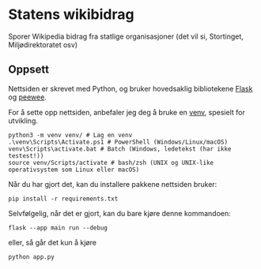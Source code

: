 # Statens wikibidrag

Sporer Wikipedia bidrag fra statlige organisasjoner (det vil si, Stortinget, Miljødirektoratet osv)

## Oppsett

Nettsiden er skrevet med Python, og bruker hovedsaklig bibliotekene [Flask](https://flask.palletsprojects.com) og [peewee](http://docs.peewee-orm.com/en/latest/).

For å sette opp nettsiden, anbefaler jeg deg å bruke en [venv](https://docs.python.org/3/library/venv.html), spesielt for utvikling.

```
python3 -m venv venv/ # Lag en venv
.\venv\Scripts\Activate.ps1 # PowerShell (Windows/Linux/macOS)
venv\Scripts\activate.bat # Batch (Windows, ledetekst (har ikke testest!))
source venv/Scripts/activate # bash/zsh (UNIX og UNIX-like operativsystem som Linux eller macOS)
```

Når du har gjort det, kan du installere pakkene nettsiden bruker:

```
pip install -r requirements.txt
```

Selvfølgelig, når det er gjort, kan du bare kjøre denne kommandoen:

```
flask --app main run --debug
```

eller, så går det kun å kjøre

```
python app.py
```